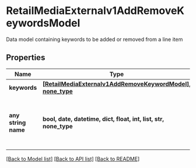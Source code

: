 # RetailMediaExternalv1AddRemoveKeywordsModel

Data model containing keywords to be added or removed from a line item

## Properties
Name | Type | Description | Notes
------------ | ------------- | ------------- | -------------
**keywords** | [**[RetailMediaExternalv1AddRemoveKeywordModel], none_type**](RetailMediaExternalv1AddRemoveKeywordModel.md) |  | [optional] 
**any string name** | **bool, date, datetime, dict, float, int, list, str, none_type** | any string name can be used but the value must be the correct type | [optional]

[[Back to Model list]](../README.md#documentation-for-models) [[Back to API list]](../README.md#documentation-for-api-endpoints) [[Back to README]](../README.md)


